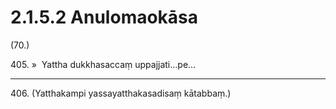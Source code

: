 # 2.1.5.2 Anulomaokāsa

(70.)

405\. »  Yattha dukkhasaccaṃ uppajjati…pe…

---

406\. (Yatthakampi yassayatthakasadisaṃ kātabbaṃ.)
